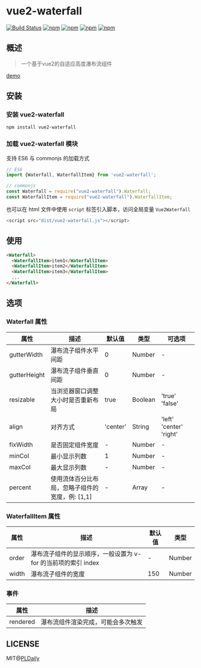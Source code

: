 # vue2-waterfall

[![Build Status](https://travis-ci.org/PLDaily/vue2-waterfall.svg?branch=master)](https://travis-ci.org/PLDaily/vue2-waterfall)
[![npm](https://img.shields.io/npm/v/vue2-waterfall.svg)](https://www.npmjs.com/package/vue2-waterfall)
[![npm](https://img.shields.io/npm/dt/vue2-waterfall.svg)](https://www.npmjs.com/package/vue2-waterfall)
[![npm](https://img.shields.io/npm/l/vue2-waterfall.svg)](https://www.npmjs.com/package/vue2-waterfall)
[![npm](https://img.shields.io/badge/code_style-standard-brightgreen.svg)](https://github.com/standard/standard)

## 概述
> 一个基于vue2的自适应高度瀑布流组件

[demo](http://67.218.146.247:8088/)

## 安装

### 安装 vue2-waterfall

```sh
npm install vue2-waterfall
```

### 加载 vue2-waterfall 模块

支持 ES6 与 commonjs 的加载方式

```js
// ES6
import {Waterfall, WaterfallItem} from 'vue2-waterfall';

// commonjs
const Waterfall = require("vue2-waterfall").Waterfall;
const WaterfallItem = require("vue2-waterfall").WaterfallItem;
```
也可以在 html 文件中使用 `script` 标签引入脚本，访问全局变量 `Vue2Waterfall`

```js
<script src="dist/vue2-waterfall.js"></script>
```

## 使用

```html
<Waterfall>
  <WaterfallItem>item1</WaterfallItem>
  <WaterfallItem>item2</WaterfallItem>
  <WaterfallItem>item3</WaterfallItem>
  ...
</Waterfall>
```

## 选项

### Waterfall 属性

| 属性             | 描述                                           | 默认值       | 类型      | 可选项                   |
| --------------- | ---------------------------------------------- | ----------- | --------- | ------------------------ |
| gutterWidth     | 瀑布流子组件水平间距                             | 0           | Number    |           -              |
| gutterHeight    | 瀑布流子组件垂直间距                             | 0           | Number    |           -              |
| resizable       | 当浏览器窗口调整大小时是否重新布局                 | true        | Boolean   |  'true' 'false'          |
| align           | 对齐方式                                       | 'center'    | String    |  'left' 'center' 'right' |
| fixWidth        | 是否固定组件宽度                                 |      -      | Number    |           -              |
| minCol          | 最小显示列数                                     | 1           | Number    |           -              |
| maxCol          | 最大显示列数                                     |      -      | Number    |           -              |
| percent         | 使用流体百分比布局，忽略子组件的宽度，例: [1,1]     |      -      | Array     |           -              |

### WaterfallItem 属性

| 属性    | 描述                                                      | 默认值       | 类型      |
| ------- | -------------------------------------------------------- | ------------ | --------- |
| order   | 瀑布流子组件的显示顺序，一般设置为 v-for 的当前项的索引 index  |      -      | Number    |  
| width   | 瀑布流子组件的宽度                                         |     150     | Number    |


### 事件

| 属性            | 描述                                     |
| -------------- | ---------------------------------------- |
| rendered       | 瀑布流组件渲染完成，可能会多次触发           |


## LICENSE

MIT@[PLDaily](https://github.com/PLDaily)

